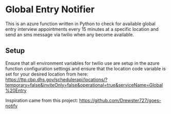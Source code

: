 # Global Entry Notifier

This is an azure function written in Python to check for available global entry interview appointments every 15 minutes at a specific location and send an sms message via twilio when any become available.

## Setup
Ensure that all environment variables for twilio use are setup in the azure function configuration settings and ensure that the location code variable is set for your desired location from here: https://ttp.cbp.dhs.gov/schedulerapi/locations/?temporary=false&inviteOnly=false&operational=true&serviceName=Global%20Entry

Inspiration came from this project: https://github.com/Drewster727/goes-notify
